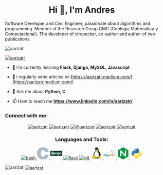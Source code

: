 <h1 align="center">Hi 👋, I'm Andres</h1>

Software Developer and Civil Engineer, passionate about algorithms and programming. Member of the Research Group GMC (Geología Matemática y Computacional). The developer of circpacker, co-author and author of two publications.


<p align="left"> <img src="https://komarev.com/ghpvc/?username=aarizat&label=Profile%20views&color=0e75b6&style=flat" alt="aarizat" /> </p>

<p align="left"> <a href="https://twitter.com/aarizatr" target="blank"><img src="https://img.shields.io/twitter/follow/aarizatr?logo=twitter&style=for-the-badge" alt="aarizatr" /></a> </p>

- 🌱 I’m currently learning **Flask, Django, MySQL, Javascript**

- 📝 I regularly write articles on [https://aarizatr.medium.com/](https://aarizatr.medium.com/)

- 💬 Ask me about **Python, C**

- 📫 How to reach me **https://www.linkedin.com/in/aarizatr/**

<h3 align="left">Connect with me:</h3>
<p align="center">
<a href="https://twitter.com/aarizatr" target="blank"><img align="center" src="https://cdn.jsdelivr.net/npm/simple-icons@3.0.1/icons/twitter.svg" alt="aarizatr" height="30" width="40" /></a>
<a href="https://linkedin.com/in/aarizatr" target="blank"><img align="center" src="https://cdn.jsdelivr.net/npm/simple-icons@3.0.1/icons/linkedin.svg" alt="aarizatr" height="30" width="40" /></a>
<a href="https://medium.com/@aarizatr" target="blank"><img align="center" src="https://cdn.jsdelivr.net/npm/simple-icons@3.0.1/icons/medium.svg" alt="@aarizatr" height="30" width="40" /></a>
<a href="https://www.hackerrank.com/aarizatr" target="blank"><img align="center" src="https://cdn.jsdelivr.net/npm/simple-icons@3.0.1/icons/hackerrank.svg" alt="aarizatr" height="30" width="40" /></a>
<a href="https://www.leetcode.com/aarizat" target="blank"><img align="center" src="https://cdn.jsdelivr.net/npm/simple-icons@3.0.1/icons/leetcode.svg" alt="aarizat" height="30" width="40" /></a>
</p>

<h3 align="center">Languages and Tools:</h3>
<p align="center"> <a href="https://www.gnu.org/software/bash/" target="_blank"> <img src="https://www.vectorlogo.zone/logos/gnu_bash/gnu_bash-icon.svg" alt="bash" width="40" height="40"/> </a> <a href="https://www.cprogramming.com/" target="_blank"> <img src="https://raw.githubusercontent.com/devicons/devicon/master/icons/c/c-original.svg" alt="c" width="40" height="40"/> </a> <a href="https://www.djangoproject.com/" target="_blank"> <img src="https://raw.githubusercontent.com/devicons/devicon/master/icons/django/django-original.svg" alt="django" width="40" height="40"/> </a> <a href="https://flask.palletsprojects.com/" target="_blank"> <img src="https://www.vectorlogo.zone/logos/pocoo_flask/pocoo_flask-icon.svg" alt="flask" width="40" height="40"/> </a> <a href="https://git-scm.com/" target="_blank"> <img src="https://www.vectorlogo.zone/logos/git-scm/git-scm-icon.svg" alt="git" width="40" height="40"/> </a> <a href="https://www.linux.org/" target="_blank"> <img src="https://raw.githubusercontent.com/devicons/devicon/master/icons/linux/linux-original.svg" alt="linux" width="40" height="40"/> </a> <a href="https://www.mysql.com/" target="_blank"> <img src="https://raw.githubusercontent.com/devicons/devicon/master/icons/mysql/mysql-original-wordmark.svg" alt="mysql" width="40" height="40"/> </a> <a href="https://www.nginx.com" target="_blank"> <img src="https://raw.githubusercontent.com/devicons/devicon/master/icons/nginx/nginx-original.svg" alt="nginx" width="40" height="40"/> </a> <a href="https://www.python.org" target="_blank"> <img src="https://raw.githubusercontent.com/devicons/devicon/master/icons/python/python-original.svg" alt="python" width="40" height="40"/> </a> </p>

<p><img align="left" src="https://github-readme-stats.vercel.app/api/top-langs?username=aarizat&show_icons=true&locale=en&layout=compact" alt="aarizat" /></p>

<p>&nbsp;<img align="center" src="https://github-readme-stats.vercel.app/api?username=aarizat&show_icons=true&locale=en" alt="aarizat" /></p>
